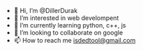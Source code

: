 - 👋 Hi, I’m @DillerDurak
- 👀 I’m interested in web develompent
- 🌱 I’m currently learning python, c++, js
- 💞️ I’m looking to collaborate on google
- 📫 How to reach me isdedtool@gmail.com

<!---
DillerDurak/DillerDurak is a ✨ special ✨ repository because its `README.md` (this file) appears on your GitHub profile.
You can click the Preview link to take a look at your changes.
--->
